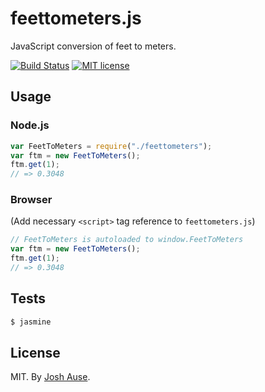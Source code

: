 # feettometers.js

JavaScript conversion of feet to meters.

[![Build Status](https://travis-ci.org/joshause/feettometers.svg?branch=master)](https://travis-ci.org/joshause/feettometers)
[![MIT license](http://img.shields.io/badge/license-MIT-brightgreen.svg)](http://opensource.org/licenses/MIT)

## Usage

### Node.js

```js
var FeetToMeters = require("./feettometers");
var ftm = new FeetToMeters();
ftm.get(1);
// => 0.3048
```

### Browser

(Add necessary `<script>` tag reference to `feettometers.js`)

```js
// FeetToMeters is autoloaded to window.FeetToMeters
var ftm = new FeetToMeters();
ftm.get(1);
// => 0.3048
```

## Tests

```bash
$ jasmine
```

## License

MIT. By [Josh Ause](http://www.github.com/joshause).
